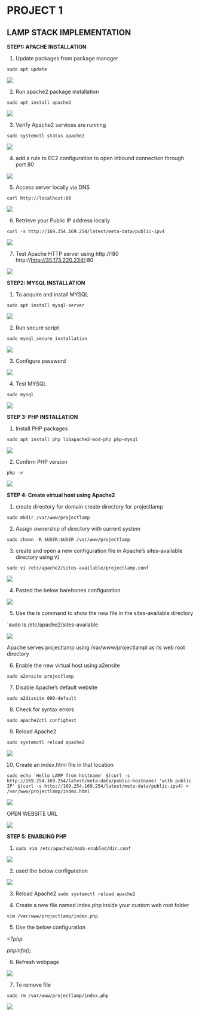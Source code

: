 # PROJECT 1
## LAMP STACK IMPLEMENTATION

**STEP1: APACHE INSTALLATION** 


1. Update packages from package manager

`sudo apt update`



![](images/1.png)






2. Run apache2 package installation

`sudo apt install apache2`




![](images/2.png)





3. Verify Apache2 services are running

`sudo systemctl status apache2`



![](images/4.png)



4. add a rule to EC2 configuration to open inbound connection through port 80


![](images/ec2rules.png)


5. Access server locally via DNS

`curl http://localhost:80`



![](images/5.png)



6. Retrieve your Public IP address locally

`curl -s http://169.254.169.254/latest/meta-data/public-ipv4`




![](images/6.png)


7. Test Apache HTTP server 
using http://<Public-IP-Address>:80
http://<http://35.173.220.234/>:80



![](images/7.png)






**STEP2: MYSQL INSTALLATION**

1. To acquire and install MYSQL 

`sudo apt install mysql-server`



![](images/8.png)

2. Run secure script

`sudo mysql_secure_installation`



![](images/9.png)


3. Configure password

![](images/10.png)


4. Test MYSQL

`sudo mysql`

![](images/sudomysql.png)




**STEP 3: PHP INSTALLATION**

1. Install PHP packages

`sudo apt install php libapache2-mod-php php-mysql`


![](images/11.png)


2. Confirm PHP version

`php -v`


![](images/12.png)




**STEP 4: Create virtual host using Apache2**

1. create directory for domain 
create directory for projectlamp

`sudo mkdir /var/www/projectlamp`

2. Assign ownership of directory with current system

`sudo chown -R $USER:$USER /var/www/projectlamp`

3. create and open a new configuration file in Apache’s sites-available directory using `VI`

`sudo vi /etc/apache2/sites-available/projectlamp.conf`

![](images/13.png)

4. Pasted the below barebones configuration 

![](images/host.png)

5. Use the ls command to show the new file in the sites-available directory

`sudo ls /etc/apache2/sites-available


![](images/ls.png)

Apache serves projectlamp using /var/www/projectlampl as its web root directory

6. Enable the new virtual host using a2ensite

`sudo a2ensite projectlamp`

7. Disable Apache’s default website

`sudo a2dissite 000-default`

8. Check for syntax errors

`sudo apache2ctl configtest`

9. Reload Apache2

`sudo systemctl reload apache2`

![](images/a2ensite.png)

10. Create an index.html file in that location

`sudo echo 'Hello LAMP from hostname' $(curl -s http://169.254.169.254/latest/meta-data/public-hostname) 'with public IP' $(curl -s http://169.254.169.254/latest/meta-data/public-ipv4) > /var/www/projectlamp/index.html`

![](images/hellolamp.png)




OPEN WEBSITE URL

![](images/fu.png)

**STEP 5: ENABLING PHP**

1. `sudo vim /etc/apache2/mods-enabled/dir.conf`

![](images/modsenabled.png)

 

 2. used the below configuration

 ![](images/ui.png)

 3. Reload Apache2
 `sudo systemctl reload apache2`

4. Create a new file named index.php inside your custom web root folder

`vim /var/www/projectlamp/index.php`

5. Use the below configuration

*<?php*

*phpinfo();*

6. Refresh webpage

![](images/uf.png)

7. To remove file 

`sudo rm /var/www/projectlamp/index.php`

![](images/end.png)













